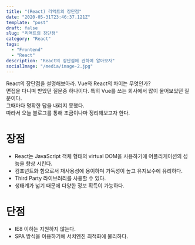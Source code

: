 ```yaml
---
title: "(React) 리액트의 장단점"
date: "2020-05-31T23:46:37.121Z"
template: "post"
draft: false
slug: "리액트의 장단점"
category: "React"
tags:
  - "Frontend"
  - "React"
description: "React의 장단점에 관하여 알아보자"
socialImage: "/media/image-2.jpg"
---
```


React의 장단점을 설명해보아라. Vue와 React의 차이는 무엇인가?
<br>
면접을 다니며 받았던 질문중 하나이다.
특히 Vue를 쓰는 회사에서 많이 물어보았던 질문이다.
<br>그때마다 명확한 답을 내리지 못했다.
<br>따라서 오늘 블로그를 통해 조금이나마 정리해보고자 한다.

<h1>장점</h1>

- React는 JavaScript 객체 형태의 virtual DOM을 사용하기에 어플리케이션의 성능을 향상 시킨다.
- 컴포넌트화 함으로서 재사용성에 용이하며 가독성이 높고 유지보수에 유리하다.
- Third Party 라이브러리를 사용할 수 있다.
- 생태계가 넓기 때문에 다양한 정보 획득이 가능하다.

<h1>단점</h1>

- IE8 이하는 지원하지 않는다.
- SPA 방식을 이용하기에 서치엔진 최적화에 불리하다.
